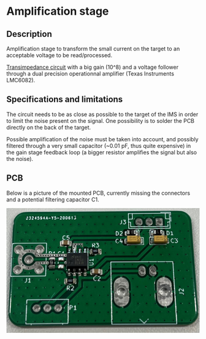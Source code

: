 # Amplification stage

## Description

Amplification stage to transform the small current on the target to an acceptable voltage to be read/processed. 

[Transimpedance circuit](https://en.wikipedia.org/wiki/Transimpedance_amplifier) with a big gain (10^8) and a voltage follower through a dual precision operationnal amplifier (Texas Instruments LMC6082).

## Specifications and limitations

The circuit needs to be as close as possible to the target of the IMS in order to limit the noise present on the signal. One possibility is to solder the PCB directly on the back of the target. 

Possible amplification of the noise must be taken into account, and possibly filtered through a very small capacitor (~0.01 pF, thus quite expensive) in the gain stage feedback loop (a bigger resistor amplifies the signal but also the noise).

## PCB

Below is a picture of the mounted PCB, currently missing the connectors and a potential filtering capacitor C1. 

![Mounted ampli](ampli_mounted.jpg)

